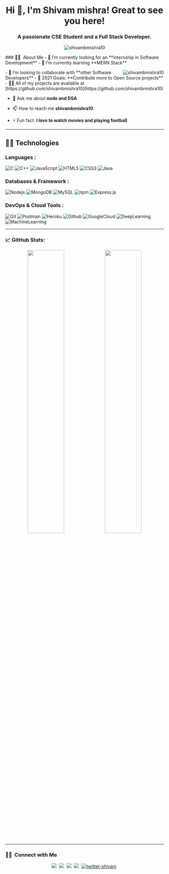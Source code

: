 <h1 align="center">Hi 👋, I'm Shivam mishra! Great to see you here!</h1>
<h3 align="center">A passionate CSE Student and a Full Stack Developer.</h3>
<p align="center"> <img src="https://komarev.com/ghpvc/?username=shivambmishra10&label=Profile%20views&color=0e75b6&style=flat" alt="shivambmishra10" /> </p>
### 👨‍🎓 &nbsp;About Me
- 🔭 I’m currently looking for an **internship in Software Development**
- 🌱 I’m currently learning **MERN Stack** <p><img align="right" src="https://github-readme-stats.vercel.app/api/top-langs?username=shivambmishra10&show_icons=true&locale=en&layout=compact&theme=nightowl&hide_border=true" alt="shivambmishra10" /></p>
- 👯 I’m looking to collaborate with **other Software Developers**
- 🥅 2021 Goals: **Contribute more to Open Source projects**
- 👨‍💻 All of my projects are available at [https://github.com/shivambmishra10](https://github.com/shivambmishra10)

- 💬 Ask me about **node and DSA**

- 📫 How to reach me **shivambmishra10**
- ⚡ Fun fact: **I love to watch movies and playing football**
<hr>



## 👨‍💻 Technologies


### Languages :
![C](https://img.shields.io/badge/C-00599C?style=for-the-badge&logo=c&logoColor=white)
![C++](https://img.shields.io/badge/C%2B%2B-00599C?style=for-the-badge&logo=c%2B%2B&logoColor=white)
![JavaScript](https://img.shields.io/badge/JavaScript-F7DF1E?style=for-the-badge&logo=javascript&logoColor=black)
![HTML5](https://img.shields.io/badge/HTML5-E34F26?style=for-the-badge&logo=html5&logoColor=white)
![CSS3](https://img.shields.io/badge/CSS3-1572B6?style=for-the-badge&logo=css3&logoColor=white)
![Java](https://img.shields.io/badge/Java-ED8B00?style=for-the-badge&logo=java&logoColor=white)


### Databases & Framework :
![Nodejs](https://img.shields.io/badge/Node.js-339933?style=for-the-badge&logo=nodedotjs&logoColor=white)
![MongoDB](https://img.shields.io/badge/MongoDB-4EA94B?style=for-the-badge&logo=mongodb&logoColor=white)
![MySQL](https://img.shields.io/badge/MySQL-00000F?style=for-the-badge&logo=mysql&logoColor=white)
![npm](https://img.shields.io/badge/npm-CB3837?style=for-the-badge&logo=npm&logoColor=white)
![Express.js](https://img.shields.io/badge/Express.js-000000?style=for-the-badge&logo=express&logoColor=white)

### DevOps & Cloud Tools :
![Git](https://img.shields.io/badge/Git-F05032?style=for-the-badge&logo=git&logoColor=white)
![Postman](https://img.shields.io/badge/Postman-FF6C37?style=for-the-badge&logo=Postman&logoColor=white)
![Heroku](https://img.shields.io/badge/Heroku-430098?style=for-the-badge&logo=heroku&logoColor=white)
![Github](https://img.shields.io/badge/GitHub-100000?style=for-the-badge&logo=github&logoColor=white)
![GoogleCloud](https://img.shields.io/badge/GoogleCloud-orange?style=for-the-badge&logo=googleCloud&logoColor=white)
![DeepLearning](https://img.shields.io/badge/DeepLearning-blue?style=for-the-badge&logo=DeepLearning&logoColor=white)
![MachineLearning](https://img.shields.io/badge/MachineLearning-pink?style=for-the-badge&logo=MachineLearning&logoColor=white)

<hr/>

### 📈 GitHub Stats:

<p align="center">
	
  <img width="48%" src="https://github-readme-stats.vercel.app/api?username=shivambmishra10&show_icons=true&theme=nightowl&hide_border=true" />
  <img width="48%" src="https://github-readme-streak-stats.herokuapp.com?user=shivambmishra10&theme=nightowl&hide_border=true&fire=DD2727" />
</p>

<hr/>

### 🤝🏻 &nbsp;Connect with Me


<p align="center">
<a href="https://github.com/shivambmishra10"><img src="https://img.shields.io/badge/GitHub-100000?style=for-the-badge&logo=github&logoColor=white"/></a>&nbsp;
<a href="https://www.linkedin.com/in/shivammishra10/"><img src="https://img.shields.io/badge/LinkedIn-0077B5?style=for-the-badge&logo=linkedin&logoColor=white"/></a>&nbsp;
<a href="https://instagram.com/shivambmishra10"><img src="https://img.shields.io/badge/Instagram-E4405F?style=for-the-badge&logo=instagram&logoColor=white"/></a>&nbsp;
<a href="https://mail.google.com/mail/?view=cm&fs=1&tf=1&to=shivambmishra10@gmail.com"><img src="https://img.shields.io/badge/Gmail-D14836?style=for-the-badge&logo=gmail&logoColor=white"/></a>&nbsp;
<a href="https://twitter.com/shivambmishra10" target="_blank"><img src="https://img.shields.io/badge/Twitter-1DA1F2?style=for-the-badge&logo=twitter&logoColor=white" alt="twitter-shivam" /></a>&nbsp;
</p>

